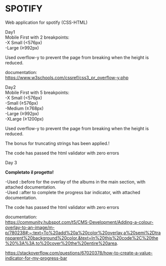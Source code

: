 # SPOTIFY

Web application for spotify (CSS-HTML)

Day1   
Mobile First with 2 breakpoints:   
-X Small (<576px)  
-Large (≥992px)  

Used overflow-y to prevent the page from breaking when the height is reduced.  

documentation:  
https://www.w3schools.com/cssref/css3_pr_overflow-y.php  


Day2   
Mobile First with 5 breakpoints:   
-X Small (<576px)  
-Small (≥576px)  
-Medium (≥768px)   
-Large (≥992px)  
-XLarge (≥1200px)  

Used overflow-y to prevent the page from breaking when the height is reduced.
 
 The bonus for truncating strings has been applied.!


The code has passed the html validator with zero errors


Day 3

**Completato il progetto!**

-Used ::before for the overlay of the albums in the main section, with attached documentation.  
-Used ::after to complete the progress bar indicator, with attached documentation.

The code has passed the html validator with zero errors


documentation:  
https://community.hubspot.com/t5/CMS-Development/Adding-a-colour-overlay-to-an-image/m-p/780238#:~:text=To%20add%20a%20color%20overlay,a%20semi%2Dtransparent%20background%20color.&text=In%20this%20code%2C%20the%20%3A%3A,to%20cover%20the%20entire%20area.  

https://stackoverflow.com/questions/67020378/how-to-create-a-value-indicator-for-my-progress-bar